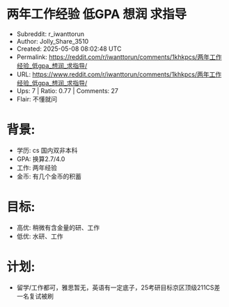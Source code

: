 # 两年工作经验 低GPA 想润 求指导

- Subreddit: r_iwanttorun
- Author: Jolly_Share_3510
- Created: 2025-05-08 08:02:48 UTC
- Permalink: https://reddit.com/r/iwanttorun/comments/1khkpcs/两年工作经验_低gpa_想润_求指导/
- URL: https://www.reddit.com/r/iwanttorun/comments/1khkpcs/两年工作经验_低gpa_想润_求指导/
- Ups: 7 | Ratio: 0.77 | Comments: 27
- Flair: 不懂就问


# 背景:

- 学历: cs 国内双非本科
- GPA: 换算2.7/4.0
- 工作: 两年经验
- 金币: 有几个金币的积蓄

# 目标:

- 高优: 稍微有含金量的研、工作
- 低优: 水研、工作

# 计划:

- 留学/工作都可，雅思暂无，英语有一定底子，25考研目标京区顶级211CS差一名复试被刷


